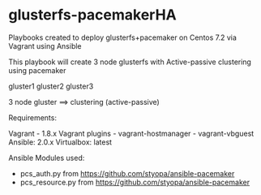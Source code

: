 # glusterfs-pacemakerHA

Playbooks created to deploy glusterfs+pacemaker on Centos 7.2 via Vagrant using Ansible

This playbook will create 3 node glusterfs with Active-passive clustering using pacemaker

gluster1
gluster2 
gluster3

3 node gluster ==> clustering (active-passive)

Requirements:

Vagrant - 1.8.x
Vagrant plugins - vagrant-hostmanager
                - vagrant-vbguest
Ansible: 2.0.x
Virtualbox: latest
           
Ansible Modules used:
 - pcs_auth.py from https://github.com/styopa/ansible-pacemaker
 - pcs_resource.py from https://github.com/styopa/ansible-pacemaker




